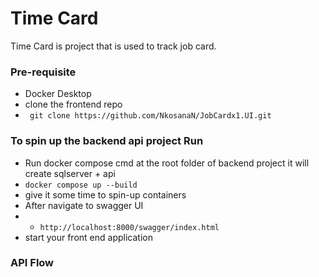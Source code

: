 # Time Card #
Time Card is project that is used to track job card.

###  Pre-requisite  ###
  * Docker Desktop 
  * clone the frontend repo
  * ``` git clone https://github.com/NkosanaN/JobCardx1.UI.git```
    
### To spin up the backend api project Run ###
 * Run docker compose cmd at the root folder of backend project it will create sqlserver + api
 * ```` docker compose up --build ````
 * give it some time to spin-up containers
 * After navigate to swagger UI
 * * ```http://localhost:8000/swagger/index.html```
 * start your front end application 

 ### API Flow ###
